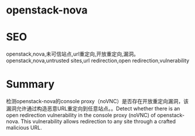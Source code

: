 # openstack-nova
# SEO
openstack,nova,未可信站点,url重定向,开放重定向,漏洞。openstack,nova,untrusted sites,url redirection,open redirection,vulnerability
# Summary
检测openstack-nova的console proxy（noVNC）是否存在开放重定向漏洞，该漏洞允许通过构造恶意URL重定向到任意站点。。Detect whether there is an open redirection vulnerability in the console proxy (noVNC) of openstack-nova. This vulnerability allows redirection to any site through a crafted malicious URL.
